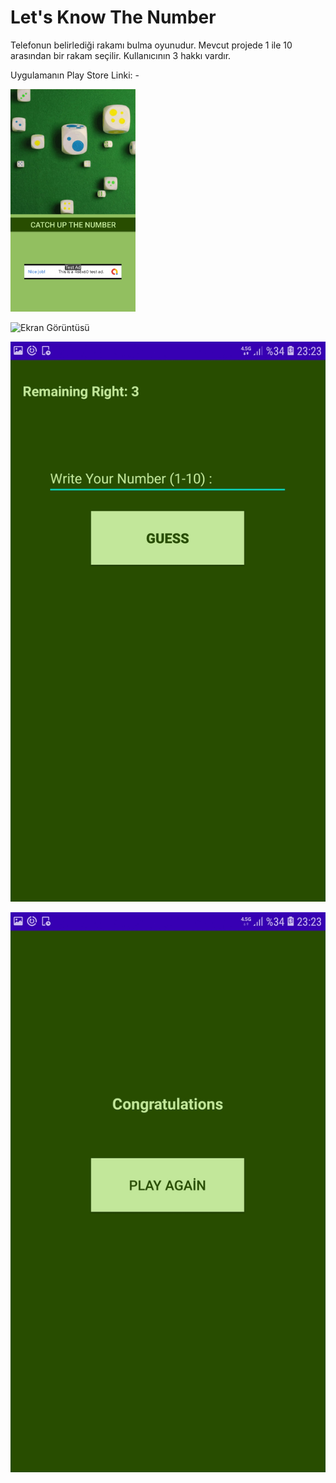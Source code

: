 # Let's Know The Number

Telefonun belirlediği rakamı bulma oyunudur. 
Mevcut projede 1 ile 10 arasından bir rakam seçilir. 
Kullanıcının 3 hakkı vardır. 


Uygulamanın Play Store Linki: -


<img width="200" src="https://github.com/cmlcrn17/LetsKnowTheNumber/blob/master/Info/LetsKnowTheNumber1.jpeg">

![Ekran Görüntüsü]()

![Ekran Görüntüsü](https://github.com/cmlcrn17/LetsKnowTheNumber/blob/master/Info/LetsKnowTheNumber2.jpeg)

![Ekran Görüntüsü](https://github.com/cmlcrn17/LetsKnowTheNumber/blob/master/Info/LetsKnowTheNumber3.jpeg)
